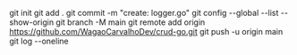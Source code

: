 git init
git add .
git commit -m "create: logger.go"
git config --global --list --show-origin
git branch -M main
git remote add origin https://github.com/WagaoCarvalhoDev/crud-go.git
git push -u origin main
git log --oneline
